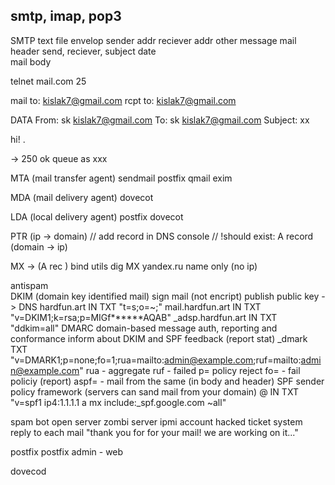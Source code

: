 ## smtp, imap, pop3

SMTP
  text file
  envelop
    sender addr
    reciever addr
    other
  message
    mail header
      send, 
      reciever, 
      subject
      date  
    mail body

telnet mail.com 25

mail to: <kislak7@gmail.com>
rcpt to: <kislak7@gmail.com>

DATA
From: sk <kislak7@gmail.com>
To: sk <kislak7@gmail.com>
Subject: xx

hi!
.

-> 250 ok queue as xxx


MTA (mail transfer agent)
  sendmail
  postfix
  qmail
  exim

MDA (mail delivery agent)
  dovecot  
  
LDA (local delivery agent)
  postfix
  dovecot

PTR (ip -> domain)
  // add record in DNS console
  // !should exist: A record (domain -> ip)


MX -> (A rec )
  bind utils
  dig MX yandex.ru
  name only (no ip)

antispam  
  DKIM (domain key identified mail)
    sign mail (not encript)
    publish public key -> DNS 
      hardfun.art IN TXT "t=s\;o=~\;"
      mail.hardfun.art IN TXT "v=DKIM1;k=rsa;p=MIGf******AQAB"
      _adsp.hardfun.art IN TXT "ddkim=all"
  DMARC
    domain-based message auth, reporting and conformance
    inform about DKIM and SPF
    feedback (report stat)
    _dmark TXT "v=DMARK1;p=none;fo=1;rua=mailto:admin@example.com;ruf=mailto:admin@example.com"
    rua - aggregate
    ruf - failed
    p= policy reject
    fo= - fail policiy (report)
    aspf= - mail from the same (in body and header) 
  SPF
    sender policy framework (servers can sand mail from your domain)
    @ IN TXT "v=spf1 ip4:1.1.1.1 a mx include:_spf.google.com ~all"


spam
  bot
  open server
  zombi server
  ipmi
  account hacked
  ticket system
    reply to each mail 
      "thank you for for your mail! we are working on it..."


postfix
  postfix admin - web

dovecod


